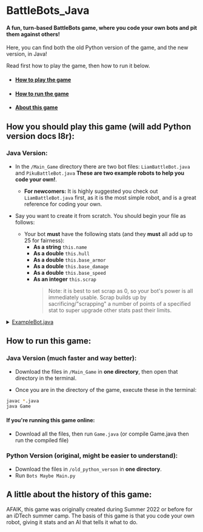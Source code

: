 # BattleBots_Java
#### A fun, turn-based BattleBots game, where you code your own bots and pit them against others!
Here, you can find both the old Python version of the game, and the new version, in Java!

Read first how to play the game, then how to run it below.
- #### [How to play the game](#how-you-should-play-this-game-will-add-python-version-docs-l8r)
- #### [How to run the game](#how-to-run-this-game)
- #### [About this game](#a-little-about-the-history-of-this-game)
## How you should play this game (will add Python version docs l8r):
### Java Version:
 - In the `/Main_Game` directory there are two bot files: `LiamBattleBot.java` and `PikuBattleBot.java` **These are two example robots to help you code your own!**.
     - **For newcomers:** It is highly suggested you check out `LiamBattleBot.java` first, as it is the most simple robot, and is a great reference for coding your own.
 
 - Say you want to create it from scratch. You should begin your file as follows:
    - Your bot **must** have the following stats (and they **must** all add up to 25 for fairness):
        - **As a string** `this.name`
        - **As a double** `this.hull`
        - **As a double** `this.base_armor`
        - **As a double** `this.base_damage`
        - **As a double** `this.base_speed`
        - **As an integer** `this.scrap`
          > Note: it is best to set scrap as 0, so your bot's power is all immediately usable. Scrap builds up by sacrificing/"scrapping" a number of points of a specified stat to super upgrade other stats past their limits.

<details>
  <summary><ins>ExampleBot.java</ins></summary>

 
  ```java
  class ExampleBot extends BattleBot
  {
      // The class constructor, where you define your bot's name and stats, along with extra variables and parameters that are unique to your bot.
      public BotXYZ()
      {
          this.name = "Example";
          this.hull = 5.0 * (HullValue);
          this.base_armor = 19.0;
          this.base_damage = 1.0;
          this.base_speed = 1.0;
          this.scrap = 0;
      }
      // The function where you code what the bot does. This must be titled take_turn.
      public void take_turn(BattleBot enemy)
      {
          // In this example, 'BotXYZ' uses RNG(random number generation) to decide what to do. However, the fun of it is that it's all up to you!
          // NOTE: Your bot is only able to do one move at a time. As such, program your bot in such a way that if you
          // plan to do a combo of moves, there is a placeholder variable so that it knows how far it is in the sequence, as the combo will be split into multiple turns.
          int rand = (int) (Math.random() * 10 + 1);
          if(rand < 7)
          {
              this.upgrade_hull();
          }
          else if(rand < 8)
          {
              this.attack(enemy);
          }
          else if(rand < 9)
          {
              this.upgrade_damage();
          }
          else if(rand < 10)
          {
              this.upgrade_speed();
          }
      }

    }
  ```
</details>

## How to run this game:
### Java Version (much faster and way better):
- Download the files in `/Main_Game` in **one directory**, then open that directory in the terminal.

- Once you are in the directory of the game, execute these in the terminal:
```zsh
javac *.java
java Game
```
#### If you're running this game online:
- Download all the files, then run `Game.java` (or compile Game.java then run the compiled file)
### Python Version (original, might be easier to understand):
 - Download the files in `/old_python_verson` in **one directory**.
 - Run `Bots Maybe Main.py`

## A little about the history of this game:
AFAIK, this game was originally created during Summer 2022 or before for an iDTech summer camp.
The basis of this game is that you code your own robot, giving it stats and an AI that tells it what to do.

